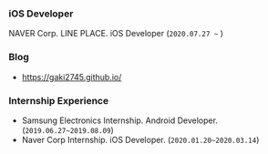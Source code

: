 
<!--
**gaki2745/gaki2745** is a ✨ _special_ ✨ repository because its `README.md` (this file) appears on your GitHub profile.

Here are some ideas to get you started:


- 👯 I’m looking to collaborate on ...
- 🤔 I’m looking for help with ...
- 💬 Ask me about ...
- 📫 How to reach me: ...
- 😄 Pronouns: ...
- ⚡ Fun fact: ...
-->

### iOS Developer
NAVER Corp. LINE PLACE. iOS Developer (`2020.07.27 ~` )

### Blog

- https://gaki2745.github.io/

### Internship Experience 

- Samsung Electronics Internship. Android Developer. (`2019.06.27~2019.08.09`)
- Naver Corp Internship. iOS Developer. (`2020.01.20~2020.03.14`)

